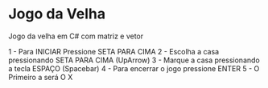 # Jogo da Velha
Jogo da velha em C# com matriz e vetor

1 - Para INICIAR Pressione SETA PARA CIMA
2 - Escolha a casa pressionando SETA PARA CIMA (UpArrow)
3 - Marque a casa pressionando a tecla ESPAÇO (Spacebar)
4 - Para encerrar o jogo pressione ENTER
5 - O Primeiro a será O X
